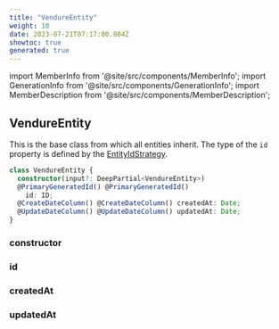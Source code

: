 ```yaml
---
title: "VendureEntity"
weight: 10
date: 2023-07-21T07:17:00.804Z
showtoc: true
generated: true
---
```

<!-- This file was generated from the Vendure source. Do not modify. Instead, re-run the "docs:build" script -->
import MemberInfo from '@site/src/components/MemberInfo';
import GenerationInfo from '@site/src/components/GenerationInfo';
import MemberDescription from '@site/src/components/MemberDescription';


## VendureEntity

<GenerationInfo sourceFile="packages/core/src/entity/base/base.entity.ts" sourceLine="13" packageName="@vendure/core" />

This is the base class from which all entities inherit. The type of
the `id` property is defined by the <a href='/docs/reference/typescript-api/configuration/entity-id-strategy#entityidstrategy'>EntityIdStrategy</a>.

```ts title="Signature"
class VendureEntity {
  constructor(input?: DeepPartial<VendureEntity>)
  @PrimaryGeneratedId() @PrimaryGeneratedId()
    id: ID;
  @CreateDateColumn() @CreateDateColumn() createdAt: Date;
  @UpdateDateColumn() @UpdateDateColumn() updatedAt: Date;
}
```

<div className="members-wrapper">

### constructor

<MemberInfo kind="method" type="(input?: DeepPartial&#60;<a href='/docs/reference/typescript-api/entities/vendure-entity#vendureentity'>VendureEntity</a>&#62;) => VendureEntity"   />


### id

<MemberInfo kind="property" type="<a href='/docs/reference/typescript-api/common/id#id'>ID</a>"   />


### createdAt

<MemberInfo kind="property" type="Date"   />


### updatedAt

<MemberInfo kind="property" type="Date"   />




</div>
